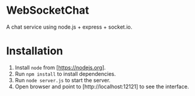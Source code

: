 WebSocketChat
=============

A chat service using node.js + express + socket.io.

# Installation

1. Install ```node``` from [https://nodejs.org].
2. Run ```npm install``` to install dependencies.
3. Run ```node server.js``` to start the server.
4. Open browser and point to [http://localhost:12121] to see the interface.

